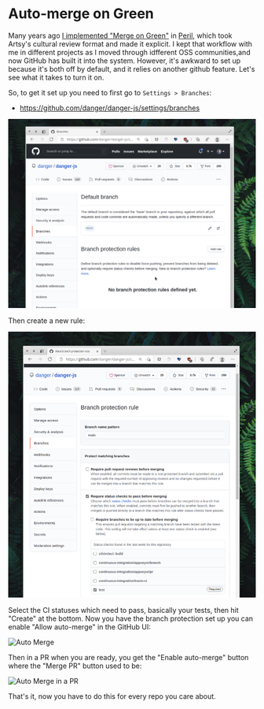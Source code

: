 # Auto-merge on Green

Many years ago [I implemented "Merge on Green"](https://twitter.com/orta/status/991742825476878336) in [Peril](https://artsy.github.io/blog/2017/09/04/Introducing-Peril/), which took Artsy's cultural review format and made it explicit.  I kept that workflow with me in different projects as I moved through idfferent OSS communities,and now GitHub has built it into the system. However, it's awkward to set up because it's both off by default, and it relies on another github feature. Let's see what it takes to turn it on.

So, to get it set up you need to first go to `Settings > Branches`:

- https://github.com/danger/danger-js/settings/branches

![Branch settings](/../../assets/img/branches.png)

Then create a new rule:

![Branch settings](/../../assets/img/branch-protect.png)

Select the CI statuses which need to pass, basically your tests, then hit "Create" at the bottom. Now you have the branch protection set up you can enable "Allow auto-merge" in the GitHub UI:

![Auto Merge](../../assets/img/auto-merge.png)

Then in a PR when you are ready, you get the "Enable auto-merge" button where the "Merge PR" button used to be:

![Auto Merge in a PR](../../assets/img/pr-auto-merge.png)

That's it, now you have to do this for every repo you care about. 